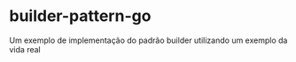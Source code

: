 # builder-pattern-go
Um exemplo de implementação do padrão builder utilizando um exemplo da vida real
